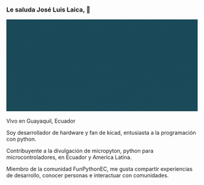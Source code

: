 ### Le saluda José Luis Laica, 👋

![Alt Text](https://github.com/jlaica/jlaica/blob/main/joselaica.gif)

Vivo en Guayaquil, Ecuador

Soy desarrollador de hardware y fan de kicad, entusiasta a la programación con python.

Contribuyente a la divulgación de micropyton, python para microcontroladores, en Ecuador y America Latina.

Miembro de la comunidad FunPythonEC, me gusta compartir experiencias de desarrollo, conocer personas e interactuar con comunidades. 
